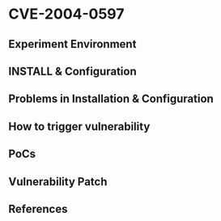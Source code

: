 # CVE-2004-0597

## Experiment Environment

## INSTALL & Configuration

## Problems in Installation & Configuration

## How to trigger vulnerability

## PoCs

## Vulnerability Patch

## References
